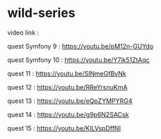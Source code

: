 # wild-series

video link :

quest Symfony 9 : https://youtu.be/pM12n-GUYdo

quest Symfony 10 : https://youtu.be/Y7ik51ZtAqc

quest 11 : https://youtu.be/SlNmeGfBvNk

quest 12 : https://youtu.be/RReYrsnuKmA

quest 13 : https://youtu.be/eQpZYMPYRG4

quest 14 : https://youtu.be/g9p6N2SACsk

quest 15 : https://youtu.be/KILVspDffNI